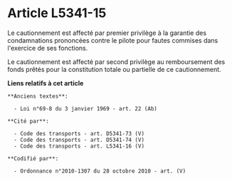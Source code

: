 # Article L5341-15

Le cautionnement est affecté par premier privilège à la garantie des condamnations prononcées contre le pilote pour fautes
commises dans l'exercice de ses fonctions.

Le cautionnement est affecté par second privilège au remboursement des fonds prêtés pour la constitution totale ou partielle
de ce cautionnement.

**Liens relatifs à cet article**

	**Anciens textes**:

	  - Loi n°69-8 du 3 janvier 1969 - art. 22 (Ab)

	**Cité par**:

	  - Code des transports - art. D5341-73 (V)
	  - Code des transports - art. D5341-74 (V)
	  - Code des transports - art. L5341-16 (V)

	**Codifié par**:

	  - Ordonnance n°2010-1307 du 28 octobre 2010 - art. (V)
